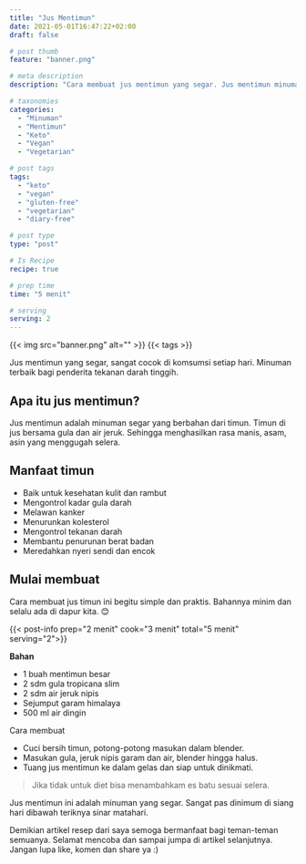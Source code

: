 ```yaml
---
title: "Jus Mentimun"
date: 2021-05-01T16:47:22+02:00
draft: false

# post thumb
feature: "banner.png"

# meta description
description: "Cara membuat jus mentimun yang segar. Jus mentimun minuman untuk diet keto."

# taxonomies
categories:
  - "Minuman"
  - "Mentimun"
  - "Keto"
  - "Vegan"
  - "Vegetarian"

# post tags
tags:
  - "keto"
  - "vegan"
  - "gluten-free"
  - "vegetarian"
  - "diary-free"

# post type
type: "post"

# Is Recipe
recipe: true

# prep time
time: "5 menit"

# serving
serving: 2
---
```


{{< img src="banner.png" alt="" >}}
{{< tags >}}

Jus mentimun yang segar, sangat cocok di komsumsi setiap hari. Minuman terbaik bagi penderita tekanan darah tinggih.

## Apa itu jus mentimun?

Jus mentimun adalah minuman segar yang berbahan dari timun. Timun di jus bersama gula dan air jeruk. Sehingga menghasilkan rasa manis, asam, asin yang menggugah selera.

## Manfaat timun

-   Baik untuk kesehatan kulit dan rambut
-   Mengontrol kadar gula darah
-   Melawan kanker
-   Menurunkan kolesterol
-   Mengontrol tekanan darah
-   Membantu penurunan berat badan
-   Meredahkan nyeri sendi dan encok

## Mulai membuat

Cara membuat jus timun ini begitu simple dan praktis. Bahannya minim dan selalu ada di dapur kita. 😊

{{< post-info prep="2 menit" cook="3 menit" total="5 menit" serving="2">}}

__Bahan__

-   1 buah mentimun besar
-   2 sdm gula tropicana slim
-   2 sdm air jeruk nipis
-   Sejumput garam himalaya
-   500 ml air dingin

Cara membuat

-   Cuci bersih timun, potong-potong masukan dalam blender.
-   Masukan gula, jeruk nipis garam dan air, blender hingga halus.
-   Tuang jus mentimun ke dalam gelas dan siap untuk dinikmati.

> Jika tidak untuk diet bisa menambahkam es batu sesuai selera.

Jus mentimun ini adalah minuman yang segar. Sangat pas dinimum di siang hari dibawah teriknya sinar matahari.

Demikian artikel resep dari saya semoga bermanfaat bagi teman-teman semuanya. Selamat mencoba dan sampai jumpa di artikel selanjutnya. Jangan lupa like, komen dan share ya :)